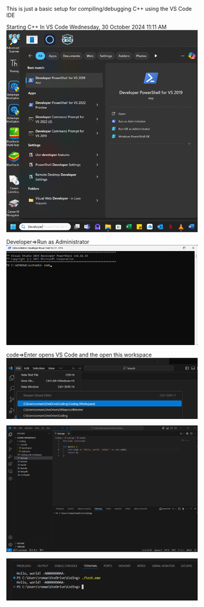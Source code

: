 This is just a basic setup for compiling/debugging C++ using the VS Code IDE

Starting C++ In VS Code
Wednesday, 30 October 2024
11:11 AM
![alt text](image-1.png)

Developer=>Run as Administrator
![alt text](image-2.png)

code=>Enter opens VS Code and the open this workspace
![alt text](image-5.png)

![alt text](image-3.png)

![alt text](image-4.png)



